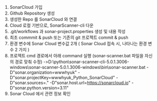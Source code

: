 1. SonarCloud 가입
2. Github Repository 생성
3. 생성한 Repo 를 SonarCloud 와 연결
4. Cloud 로컬 기반으로, SonarScanner-cli 다운
5. .git/workflows 과 sonar-project.properties 생성 및 내용 작성
6. 최초 commmit & push 또는 기존의 git 프로젝트 commit & push
7. 환경 변수에 Sonar Cloud 변수값 2개 ( Sonar Cloud 접속 시, 나타나는 환경 변수 2 가지 )
8. 프로젝트 cmd 경로에서 아래 command 실행 (sonar-scanner.bat 파일을 자신의 경로 맞춰 수정)
   ->D:\python\sonar-scanner-cli-5.0.1.3006-windows\sonar-scanner-5.0.1.3006-windows\bin\sonar-scanner.bat  -D"sonar.organization=wwwhyuk" -D"sonar.projectKey=wwwhyuk_Python_SonarCloud" -D"sonar.sources=." -D"sonar.host.url=https://sonarcloud.io" -D"sonar.python.version=3.11"
9. Sonar Cloud 에서 관련 정보 확인
